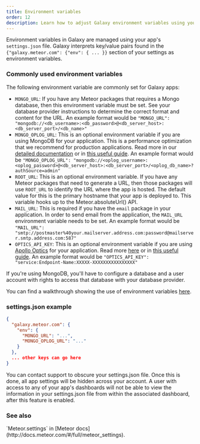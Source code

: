 ```yaml
---
title: Environment variables
order: 12
description: Learn how to adjust Galaxy environment variables using your app's settings.json file
---
```


Environment variables in Galaxy are managed using your app's `settings.json` file. Galaxy interprets key/value pairs found in the `{"galaxy.meteor.com": {"env": { ... }}` section of your settings as environment variables.

<h3 id="common-env-variables">Commonly used environment variables</h3>

The following environment variable are commonly set for Galaxy apps:

- `MONGO_URL`: If you have any Meteor packages that requires a Mongo database, then this environment variable must be set. See your database provider instructions to determine the correct format and content for the URL. An example format would be `"MONGO_URL": "mongodb://<db_username>:<db_password>@<db_server_host>:<db_server_port>/<db_name>"`
- `MONGO_OPLOG_URL`: This is an optional environment variable if you are using MongoDB for your application. This is a performance optimization that we recommend for production applications. Read more in our [detailed documentation](https://github.com/meteor/docs/blob/master/long-form/oplog-observe-driver.md#oplogobservedriver-in-production) or in [this useful guide](https://meteorhacks.com/mongodb-oplog-and-meteor/). An example format would be `"MONGO_OPLOG_URL": "mongodb://<oplog_username>:<oplog_password>@<db_server_host>:<db_server_port>/<oplog_db_name>?authSource=admin"`
- `ROOT_URL`: This is an optional environment variable. If you have any Meteor packages that need to generate a URL, then those packages will use `ROOT_URL` to identify the URL where the app is hosted. The default value for this is the primary hostname that your app is deployed to. This variable hooks up to the Meteor.absoluteUrl() API.
- `MAIL_URL`: This is required if you have the `email`  package in your application. In order to send email from the application, the `MAIL_URL` environment variable needs to be set. An example format would be `"MAIL_URL": "smtp://postmaster%40your.mailserver.address.com:password@mailserver.smtp.address.com:587"`
- `OPTICS_API_KEY`: This is an optional environment variable if you are using [Apollo Optics](https://www.apollodata.com/optics/) for your application. Read more [here](http://optics-docs.apollodata.com/) or in [this useful guide](https://dev-blog.apollodata.com/apollo-optics-is-now-free-for-small-projects-c23d70569913). An example format would be `"OPTICS_API_KEY": "service:Endpoint-Name:XXXXX-XXXXXXXXXXXXXXXX"`

If you're using MongoDB, you'll have to configure a database and a user account with rights to access that database with your database provider.

You can find a walkthrough showing the use of environment variables [here](https://themeteorchef.com/tutorials/deploying-with-meteor-galaxy#tmc-settings-json).

<h3 id="settings-example">settings.json example</h3>

```json
{
  "galaxy.meteor.com": {
    "env": {
      "MONGO_URL": "...",
      "MONGO_OPLOG_URL": "..."
    }
  },
  ... other keys can go here
}
```

You can contact support to obscure your settings.json file. Once this is done, all app settings will be hidden across your account. A user with access to any of your app's dashboards will not be able to view the information in your settings.json file from within the associated dashboard, after this feature is enabled. 

<h3 id="see-also">See also</h3>
`Meteor.settings` in [Meteor docs](http://docs.meteor.com/#/full/meteor_settings).
